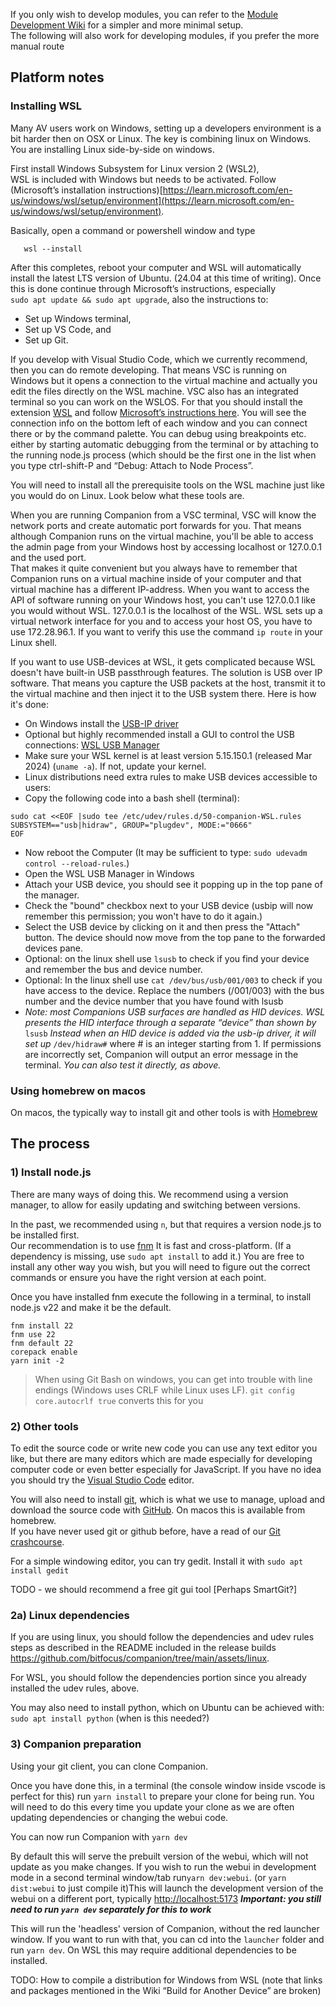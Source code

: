 If you only wish to develop modules, you can refer to the [Module Development Wiki](https://github.com/bitfocus/companion-module-base/wiki) for a simpler and more minimal setup.  
The following will also work for developing modules, if you prefer the more manual route

## Platform notes

### Installing WSL

Many AV users work on Windows, setting up a developers environment is a bit harder then on OSX or Linux. The key is combining linux on Windows. You are installing Linux side-by-side on windows.

First install Windows Subsystem for Linux version 2 (WSL2),   
WSL is included with Windows but needs to be activated. Follow (Microsoft’s installation instructions)[https://learn.microsoft.com/en-us/windows/wsl/setup/environment](https://learn.microsoft.com/en-us/windows/wsl/setup/environment). 

Basically, open a command or powershell window and type  
~~~  
   wsl --install  
~~~  
After this completes, reboot your computer and WSL will automatically install the latest LTS version of Ubuntu. (24.04 at this time of writing).  Once this is done continue through Microsoft’s instructions, especially  
    `sudo apt update && sudo apt upgrade`, 
also the instructions to:	
 - Set up Windows terminal,  
 - Set up VS Code, and   
 - Set up Git.

If you develop with Visual Studio Code, which we currently recommend, then you can do remote developing. That means VSC is running on Windows but it opens a connection to the virtual machine and actually you edit the files directly on the WSL machine. VSC also has an integrated terminal so you can work on the WSLOS. For that you should install the extension [WSL](https://marketplace.visualstudio.com/items?itemName=ms-vscode-remote.remote-wsl) and follow [Microsoft’s instructions here](https://learn.microsoft.com/en-us/windows/wsl/tutorials/wsl-vscode). You will see the connection info on the bottom left of each window and you can connect there or by the command palette. You can debug using breakpoints etc. either by starting automatic debugging from the terminal or by attaching to the running node.js process (which should be the first one in the list when you type ctrl-shift-P and “Debug: Attach to Node Process”.

You will need to install all the prerequisite tools on the WSL machine just like you would do on Linux. Look below what these tools are.

When you are running Companion from a VSC terminal, VSC will know the network ports and create automatic port forwards for you. That means although Companion runs on the virtual machine, you'll be able to access the admin page from your Windows host by accessing localhost or 127.0.0.1 and the used port.  
That makes it quite convenient but you always have to remember that Companion runs on a virtual machine inside of your computer and that virtual machine has a different IP-address. When you want to access the API of software running on your Windows host, you can't use 127.0.0.1 like you would without WSL. 127.0.0.1 is the localhost of the WSL. WSL sets up a virtual network interface for you and to access your host OS, you have to use 172.28.96.1. If you want to verify this use the command `ip route` in your Linux shell.

If you want to use USB-devices at WSL, it gets complicated because WSL doesn't have built-in USB passthrough features. The solution is USB over IP software. That means you capture the USB packets at the host, transmit it to the virtual machine and then inject it to the USB system there. Here is how it's done:

- On Windows install the [USB-IP driver](https://github.com/dorssel/usbipd-win/releases)  
- Optional but highly recommended install a GUI to control the USB connections: [WSL USB Manager](https://gitlab.com/alelec/wsl-usb-gui/-/releases)  
- Make sure your WSL kernel is at least version 5.15.150.1 (released Mar 2024) (`uname -a`). If not, update your kernel.  
- Linux distributions need extra rules to make USB devices accessible to users:
- Copy the following code into a bash shell (terminal):
~~~
sudo cat <<EOF |sudo tee /etc/udev/rules.d/50-companion-WSL.rules
SUBSYSTEM=="usb|hidraw", GROUP="plugdev", MODE:="0666"
EOF

~~~
- Now reboot the Computer (It may be sufficient to type: `sudo udevadm control --reload-rules`.)
- Open the WSL USB Manager in Windows
- Attach your USB device, you should see it popping up in the top pane of the manager.  
- Check the "bound" checkbox next to your USB device (usbip will now remember this permission; you won't have to do it again.) 
- Select the USB device by clicking on it and then press the "Attach" button. The device should now move from the top pane to the forwarded devices pane.  
- Optional: on the linux shell use `lsusb` to check if you find your device and remember the bus and device number.  
- Optional: In the linux shell use `cat /dev/bus/usb/001/003` to check if you have access to the device. Replace the numbers (/001/003) with the bus number and the device number that you have found with lsusb  
- *Note: most Companions USB surfaces are handled as HID devices. WSL presents the HID interface through a separate “device” than shown by* `lsusb` *Instead when an HID device is added via the usb-ip driver, it will set up* `/dev/hidraw#` where # is an integer starting from 1. If permissions are incorrectly set, Companion will output an error message in the terminal. *You can also test it directly, as above.*  

### Using homebrew on macos

On macos, the typically way to install git and other tools is with [Homebrew](https://brew.sh/)

## The process

### 1) Install node.js

There are many ways of doing this. We recommend using a version manager, to allow for easily updating and switching between versions.

In the past, we recommended using `n`, but that requires a version node.js to be installed first.  
Our recommendation is to use [fnm](https://github.com/Schniz/fnm#installation) It is fast and cross-platform. (If a dependency is missing, use `sudo apt install` to add it.) You are free to install any other way you wish, but you will need to figure out the correct commands or ensure you have the right version at each point.

Once you have installed fnm execute the following in a terminal, to install node.js v22 and make it be the default.

```
fnm install 22
fnm use 22
fnm default 22
corepack enable
yarn init -2
```

> When using Git Bash on windows, you can get into trouble with line endings (Windows uses CRLF while Linux uses LF). `git config core.autocrlf true` converts this for you

### 2) Other tools

To edit the source code or write new code you can use any text editor you like, but there are many editors which are made especially for developing computer code or even better especially for JavaScript.
If you have no idea you should try the [Visual Studio Code](https://code.visualstudio.com/) editor.

You will also need to install [git](https://git-scm.com/), which is what we use to manage, upload and download the source code with [GitHub](https://github.com/bitfocus). On macos this is available from homebrew.  
If you have never used git or github before, have a read of our [Git crashcourse](https://github.com/bitfocus/companion-module-base/wiki/Git-crashcourse).

For a simple windowing editor, you can try gedit. Install it with `sudo apt install gedit`

TODO - we should recommend a free git gui tool  [Perhaps SmartGit?]

### 2a) Linux dependencies

If you are using linux, you should follow the dependencies and udev rules steps as described in the README included in the release builds https://github.com/bitfocus/companion/tree/main/assets/linux.

For WSL, you should follow the dependencies portion since you already installed the udev rules, above.

You may also need to install python, which on Ubuntu can be achieved with: `sudo apt install python` (when is this needed?)

### 3) Companion preparation

Using your git client, you can clone Companion.

Once you have done this, in a terminal (the console window inside vscode is perfect for this) run  `yarn install` to prepare your clone for being run. You will need to do this every time you update your clone as we are often updating dependencies or changing the webui code.

You can now run Companion with `yarn dev`

By default this will serve the prebuilt version of the webui, which will not update as you make changes. If you wish to run the webui in development mode in a second terminal window/tab run`yarn dev:webui`. (or `yarn dist:webui` to just compile it)This will launch the development version of the webui on a different port, typically [http://localhost:5173](http://localhost:5173)
***Important: you still need to run `yarn dev` separately for this to work***

This will run the 'headless' version of Companion, without the red launcher window. If you want to run with that, you can cd into the `launcher` folder and run `yarn dev`. On WSL this may require additional dependencies to be installed.

TODO: How to compile a distribution for Windows from WSL (note that links and packages mentioned in the Wiki “Build for Another Device” are broken)
